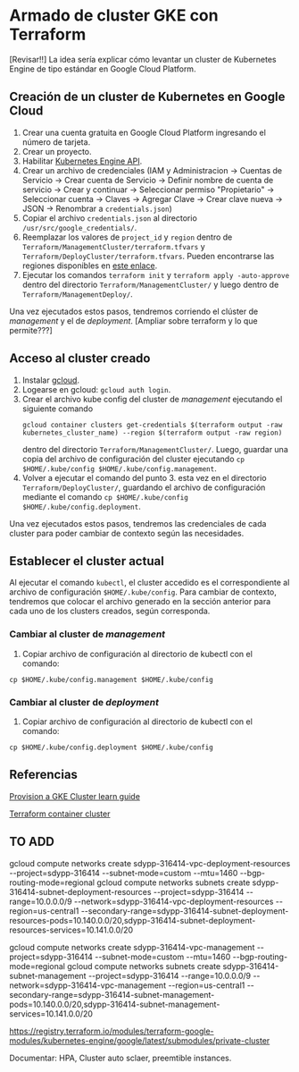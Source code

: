 # Armado de cluster GKE con Terraform

[Revisar!!] La idea sería explicar cómo levantar un cluster de Kubernetes Engine de tipo estándar en Google Cloud Platform.  

## Creación de un cluster de Kubernetes en Google Cloud
1. Crear una cuenta gratuita en Google Cloud Platform ingresando el número de tarjeta.
2. Crear un proyecto.
3. Habilitar [Kubernetes Engine API](https://console.cloud.google.com/marketplace/product/google/container.googleapis.com).
4. Crear un archivo de credenciales (IAM y Administracion -> Cuentas de Servicio -> Crear cuenta de Servicio 
   -> Definir nombre de cuenta de servicio -> Crear y continuar -> Seleccionar permiso "Propietario" -> Seleccionar cuenta 
   -> Claves -> Agregar Clave -> Crear clave nueva -> JSON -> Renombrar a `credentials.json`)
5. Copiar el archivo `credentials.json` al directorio `/usr/src/google_credentials/`.
6. Reemplazar los valores de `project_id` y `region` dentro de `Terraform/ManagementCluster/terraform.tfvars` y 
   `Terraform/DeployCluster/terraform.tfvars`. Pueden encontrarse las regiones disponibles en [este enlace](https://cloud.google.com/compute/docs/regions-zones).
7. Ejecutar los comandos `terraform init` y `terraform apply -auto-approve` dentro del directorio `Terraform/ManagementCluster/` 
   y luego dentro de `Terraform/ManagementDeploy/`.   

Una vez ejecutados estos pasos, tendremos corriendo el clúster de *management* y el de *deployment*. [Ampliar sobre terraform y lo que permite???]

## Acceso al cluster creado
1. Instalar [gcloud](https://cloud.google.com/sdk/docs/install). 
2. Logearse en gcloud: `gcloud auth login`.
3. Crear el archivo kube config del cluster de *management* ejecutando el siguiente comando
   ```
   gcloud container clusters get-credentials $(terraform output -raw kubernetes_cluster_name) --region $(terraform output -raw region)
   ```
   dentro del directorio `Terraform/ManagementCluster/`. Luego, guardar una copia del archivo de configuración del cluster
   ejecutando `cp $HOME/.kube/config $HOME/.kube/config.management`.
4. Volver a ejecutar el comando del punto 3. esta vez en el directorio `Terraform/DeployCluster/`, guardando el archivo 
   de configuración mediante el comando `cp $HOME/.kube/config $HOME/.kube/config.deployment`.

Una vez ejecutados estos pasos, tendremos las credenciales de cada cluster para poder cambiar de contexto según las necesidades.   

## Establecer el cluster actual
Al ejecutar el comando `kubectl`, el cluster accedido es el correspondiente al archivo de configuración `$HOME/.kube/config`.
Para cambiar de contexto, tendremos que colocar el archivo generado en la sección anterior para cada uno de los clusters creados, según corresponda.

### Cambiar al cluster de *management*
1. Copiar archivo de configuración al directorio de kubectl con el comando:
```
cp $HOME/.kube/config.management $HOME/.kube/config 
```

### Cambiar al cluster de *deployment*
1. Copiar archivo de configuración al directorio de kubectl con el comando:
```
cp $HOME/.kube/config.deployment $HOME/.kube/config 
```
   

## Referencias

[Provision a GKE Cluster learn guide](https://learn.hashicorp.com/terraform/kubernetes/provision-gke-cluster)

[Terraform container cluster](https://registry.terraform.io/providers/hashicorp/google/latest/docs/resources/container_cluster)



## TO ADD

gcloud compute networks create sdypp-316414-vpc-deployment-resources --project=sdypp-316414 --subnet-mode=custom --mtu=1460 --bgp-routing-mode=regional
gcloud compute networks subnets create sdypp-316414-subnet-deployment-resources --project=sdypp-316414 --range=10.0.0.0/9 --network=sdypp-316414-vpc-deployment-resources --region=us-central1 --secondary-range=sdypp-316414-subnet-deployment-resources-pods=10.140.0.0/20,sdypp-316414-subnet-deployment-resources-services=10.141.0.0/20

gcloud compute networks create sdypp-316414-vpc-management --project=sdypp-316414 --subnet-mode=custom --mtu=1460 --bgp-routing-mode=regional
gcloud compute networks subnets create sdypp-316414-subnet-management --project=sdypp-316414 --range=10.0.0.0/9 --network=sdypp-316414-vpc-management --region=us-central1 --secondary-range=sdypp-316414-subnet-management-pods=10.140.0.0/20,sdypp-316414-subnet-management-services=10.141.0.0/20

https://registry.terraform.io/modules/terraform-google-modules/kubernetes-engine/google/latest/submodules/private-cluster

Documentar: HPA, Cluster auto sclaer, preemtible instances.
